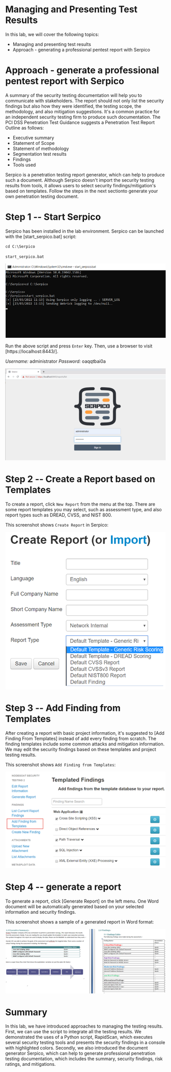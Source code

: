 
Managing and Presenting Test Results
====================================

In this lab, we will cover the following topics:

-   Managing and presenting test results
-   Approach - generating a professional pentest report with Serpico


Approach - generate a professional pentest report with Serpico
=================================================================

A summary of the security testing documentation will help you to
communicate with stakeholders. The report should not only list the
security findings but also how they were identified, the testing scope,
the methodology, and also mitigation suggestions. It\'s a common
practice for an independent security testing firm to produce such
documentation. The PCI DSS Penetration Test Guidance suggests a
Penetration Test Report Outline as follows:

-   Executive summary
-   Statement of Scope
-   Statement of methodology
-   Segmentation test results
-   Findings
-   Tools used

Serpico is a penetration testing report generator, which can help to
produce such a document. Although Serpico doesn\'t import the security
testing results from tools, it allows users to select security
findings/mitigation\'s based on templates. Follow the steps in the next
sectionto generate your own penetration testing document.



Step 1 -- Start Serpico
=======================

Serpico has been installed in the lab environment. Serpico can be
launched with the [start\_serpico.bat] script:


```
cd C:\Serpico

start_serpico.bat
```

![](./images/s43.png)

Run the above script and press `Enter` key. Then, use a browser to visit [https://localhost:8443/].

*Username:* administrator
*Password:* oaqqtbai0a

![](./images/s44.png)


Step 2 -- Create a Report based on Templates
============================================

To create a report, click `New Report` from the menu at
the top. There are some report templates you may select, such as
assessment type, and also report types such as DREAD, CVSS, and NIST 800.

This screenshot shows `Create Report` in Serpico:


![](./images/ddb9b1ac-d741-4c07-8497-7b39447f954f.png)



Step 3 -- Add Finding from Templates
====================================

After creating a report with basic project information, it\'s suggested
to [Add Finding From Templates] instead of add every
finding from scratch. The finding templates include some common attacks
and mitigation information. We may edit the security findings based on
these templates and project testing results.

This screenshot shows `Add Finding from Templates`:

![](./images/92624159-ca1d-4ab5-8a69-26dfbbbff858.png)




Step 4 -- generate a report
===========================

To generate a report, click [Generate Report] on the left
menu. One Word document will be automatically generated based on your
selected information and security findings.

This screenshot shows a sample of a generated report in Word format:


![](./images/812f159c-6420-4607-be92-9a094c110dab.png)


Summary
=======

In this lab, we have introduced approaches to managing the
testing results. First, we can use the script to integrate all the
testing results. We demonstrated the uses of a Python script, RapidScan,
which executes several security testing tools and presents the security
findings in a console with highlighted colors. Secondly, we also
introduced the document generator Serpico, which can help to generate
professional penetration testing documentation, which includes the
summary, security findings, risk ratings, and mitigations.
